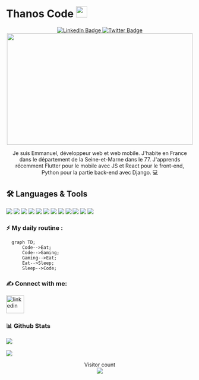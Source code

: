 # Thanos Code <img src="https://emojis.slackmojis.com/emojis/images/1558697023/5740/thanos.gif?1558697023" width=30px>
<div align="center" id="badges">
  <a href="https://www.linkedin.com/in/thanos974/">
    <img src="https://img.shields.io/badge/LinkedIn-blue?style=for-the-badge&logo=linkedin&logoColor=white" alt="LinkedIn Badge"/>
  </a>
  <a href="https://twitter.com/Thanos_974">
    <img src="https://img.shields.io/badge/Twitter-blue?style=for-the-badge&logo=twitter&logoColor=white" alt="Twitter Badge"/>
  </a>
</div>
<div align="center">
  <img src="https://komarev.com/ghpvc/?username=Thanos974&style=flat-square&color=blue" alt=""/>
</div>
<div align="center">
<img src="https://media.giphy.com/media/qgQUggAC3Pfv687qPC/giphy.gif" width="500" height="300"/>
</div>
<p align="center">
Je suis Emmanuel, développeur web et web mobile. J'habite en France dans le département de la Seine-et-Marne dans le 77. J'apprends récemment Flutter pour le mobile avec JS et React pour le front-end, Python pour la partie back-end avec Django.  💻 
</p>

<!--[![img_contact](./img/linkedin-light.svg)](https://www.linkedin.com/company/thanos974/#gh-light-mode-only)
[![img_contact](./img/linkedin-dark.svg)](https://www.linkedin.com/company/thanos974/#gh-dark-mode-only)-->
   
## 🛠️ Languages & Tools
<p>
  <img src="https://img.icons8.com/fluent/48/000000/visual-studio-code-2019.png"/>
 <img src="https://img.icons8.com/color/48/000000/html-5--v1.png"/>
 <img src="https://img.icons8.com/color/48/000000/css3.png"/>
 <img src="https://img.icons8.com/color/48/000000/javascript--v1.png"/>
 <img src="https://img.icons8.com/color/48/000000/bootstrap.png"/>
 <img src="https://img.icons8.com/color/48/000000/react-native.png"/>
 <img src="https://img.icons8.com/color/48/000000/flutter.png"/>
 <img src="https://img.icons8.com/color/48/000000/python--v1.png"/>
 <img src="https://cdn.icon-icons.com/icons2/2107/PNG/48/file_type_django_icon_130645.png">
 <img src="https://img.icons8.com/color/48/000000/postgreesql.png"/>
 <img src="https://img.icons8.com/color/48/000000/mongodb.png"/>
 <img src="https://img.icons8.com/color/48/000000/git.png"/>
</p>

<!--START_SECTION:activity-->

### :zap: My daily routine :

```mermaid
  graph TD;
      Code-->Eat;
      Code-->Gaming;
      Gaming-->Eat;
      Eat-->Sleep;
      Sleep-->Code;
```

### :writing_hand: Connect with me:

<a href="https://www.linkedin.com/in/thanos974/">
 <img alt="linkedin" width="48px" src="https://cdn.jsdelivr.net/gh/devicons/devicon/icons/linkedin/linkedin-original.svg" />
</a>


### :bar_chart: Github Stats 

<a href="https://github.com/Thanos974/Thanos974">
 <img align="center" src="https://github-readme-stats.vercel.app/api?username=Thanos974&theme=dark&show_icons=true)](https://github.com/Thanos974)"
</a>
<br>
<br>
<a href="https://github.com/Thanos974/Thanos974">
 <img align="center"src="https://github-readme-stats.vercel.app/api/top-langs/?username=Thanos974&langs_count=10&theme=dark&hide&layout=compact"/>
</a>


<p align="center"> 
  Visitor count<br>
  <img src="https://profile-counter.glitch.me/Thanos974/count.svg" />
</p>


